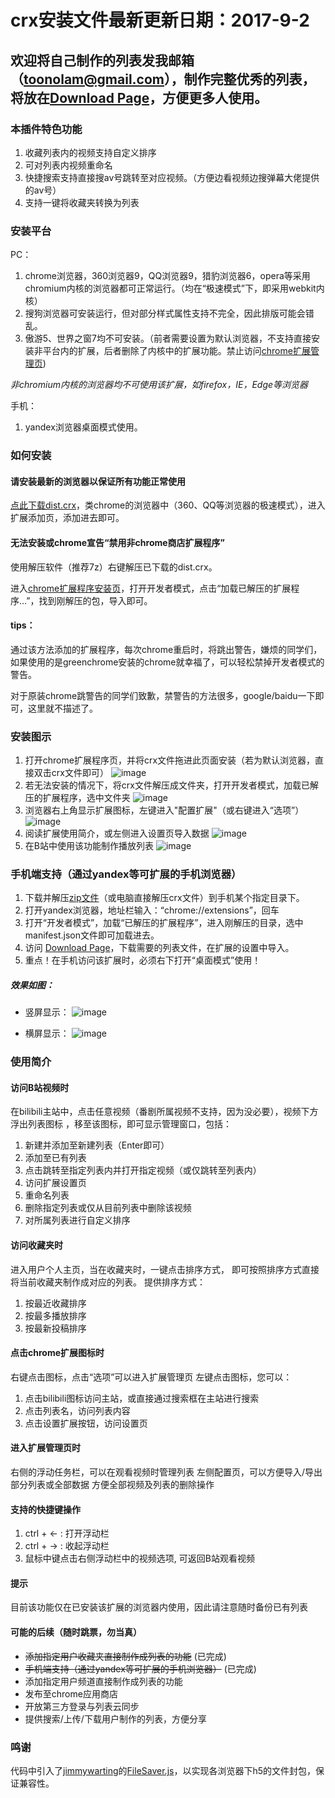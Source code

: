 # crx安装文件最新更新日期：2017-9-2

## 欢迎将自己制作的列表发我邮箱（toonolam@gmail.com），制作完整优秀的列表，将放在[Download Page](https://tohno-kun.github.io/bilibili-playlist/download-page/)，方便更多人使用。

### 本插件特色功能

1. 收藏列表内的视频支持自定义排序
2. 可对列表内视频重命名
3. 快捷搜索支持直接搜av号跳转至对应视频。（方便边看视频边搜弹幕大佬提供的av号）
4. 支持一键将收藏夹转换为列表

### 安装平台
PC：
1. chrome浏览器，360浏览器9，QQ浏览器9，猎豹浏览器6，opera等采用chromium内核的浏览器都可正常运行。（均在“极速模式”下，即采用webkit内核）
2. 搜狗浏览器可安装运行，但对部分样式属性支持不完全，因此排版可能会错乱。
3. 傲游5、世界之窗7均不可安装。（前者需要设置为默认浏览器，不支持直接安装非平台内的扩展，后者删除了内核中的扩展功能。禁止访问[chrome扩展管理页](chrome://extensions))

*非chromium内核的浏览器均不可使用该扩展，如firefox，IE，Edge等浏览器*

手机：
1. yandex浏览器桌面模式使用。

### 如何安装

#### 请安装最新的浏览器以保证所有功能正常使用

[点此下载dist.crx](https://github.com/tohno-kun/bilibili-playlist/raw/master/dist.crx)，类chrome的浏览器中（360、QQ等浏览器的极速模式），进入扩展添加页，添加进去即可。


#### 无法安装或chrome宣告“禁用非chrome商店扩展程序”

使用解压软件（推荐7z）右键解压已下载的dist.crx。

进入[chrome扩展程序安装页](chrome://extensions/)，打开开发者模式，点击“加载已解压的扩展程序…”，找到刚解压的包，导入即可。

#### **tips：**

通过该方法添加的扩展程序，每次chrome重启时，将跳出警告，嫌烦的同学们，如果使用的是greenchrome安装的chrome就幸福了，可以轻松禁掉开发者模式的警告。

对于原装chrome跳警告的同学们致歉，禁警告的方法很多，google/baidu一下即可，这里就不描述了。

### 安装图示

1. 打开chrome扩展程序页，并将crx文件拖进此页面安装（若为默认浏览器，直接双击crx文件即可）
![image](https://raw.githubusercontent.com/tohno-kun/bilibili-playlist/master/intro_pic/1.png)
2. 若无法安装的情况下，将crx文件解压成文件夹，打开开发者模式，加载已解压的扩展程序，选中文件夹
![image](https://raw.githubusercontent.com/tohno-kun/bilibili-playlist/master/intro_pic/2.png)
3. 浏览器右上角显示扩展图标，左键进入"配置扩展"（或右键进入“选项”）
![image](https://raw.githubusercontent.com/tohno-kun/bilibili-playlist/master/intro_pic/3.png)
4. 阅读扩展使用简介，或左侧进入设置页导入数据
![image](https://raw.githubusercontent.com/tohno-kun/bilibili-playlist/master/intro_pic/4.png)
5. 在B站中使用该功能制作播放列表
![image](https://raw.githubusercontent.com/tohno-kun/bilibili-playlist/master/intro_pic/5.png)

### 手机端支持（通过yandex等可扩展的手机浏览器）

1. 下载并解压[zip文件](https://github.com/tohno-kun/bilibili-playlist/raw/master/dist.zip)（或电脑直接解压crx文件）到手机某个指定目录下。
2. 打开yandex浏览器，地址栏输入：“chrome://extensions”，回车
3. 打开“开发者模式”，加载“已解压的扩展程序”，进入刚解压的目录，选中manifest.json文件即可加载进去。
4. 访问 [Download Page](https://tohno-kun.github.io/bilibili-playlist/download-page/)，下载需要的列表文件，在扩展的设置中导入。
5. 重点！在手机访问该扩展时，必须右下打开“桌面模式”使用！

##### 效果如图：

- 竖屏显示：
![image](https://raw.githubusercontent.com/tohno-kun/bilibili-playlist/master/intro_pic/shu.png)

- 横屏显示：
![image](https://raw.githubusercontent.com/tohno-kun/bilibili-playlist/master/intro_pic/heng.png)

### 使用简介

#### 访问B站视频时
在bilibili主站中，点击任意视频（番剧所属视频不支持，因为没必要），视频下方浮出列表图标 ，移至该图标，即可显示管理窗口，包括：
1. 新建并添加至新建列表（Enter即可）
2. 添加至已有列表
3. 点击跳转至指定列表内并打开指定视频（或仅跳转至列表内）
4. 访问扩展设置页
5. 重命名列表
6. 删除指定列表或仅从目前列表中删除该视频
7. 对所属列表进行自定义排序

#### 访问收藏夹时
进入用户个人主页，当在收藏夹时，一键点击排序方式，
即可按照排序方式直接将当前收藏夹制作成对应的列表。
提供排序方式：
1. 按最近收藏排序
2. 按最多播放排序
3. 按最新投稿排序

#### 点击chrome扩展图标时

右键点击图标，点击“选项”可以进入扩展管理页
左键点击图标，您可以：
1. 点击bilibili图标访问主站，或直接通过搜索框在主站进行搜索
2. 点击列表名，访问列表内容
3. 点击设置扩展按钮，访问设置页

#### 进入扩展管理页时

右侧的浮动任务栏，可以在观看视频时管理列表
左侧配置页，可以方便导入/导出部分列表或全部数据
方便全部视频及列表的删除操作

#### 支持的快捷键操作

1. ctrl + ← : 打开浮动栏
2. ctrl + → : 收起浮动栏
3. 鼠标中键点击右侧浮动栏中的视频选项, 可返回B站观看视频

#### 提示

目前该功能仅在已安装该扩展的浏览器内使用，因此请注意随时备份已有列表

#### 可能的后续（随时跳票，勿当真）

- ~~添加指定用户收藏夹直接制作成列表的功能~~ (已完成)
- ~~手机端支持（通过yandex等可扩展的手机浏览器）~~ (已完成)
- 添加指定用户频道直接制作成列表的功能
- 发布至chrome应用商店
- 开放第三方登录与列表云同步
- 提供搜索/上传/下载用户制作的列表，方便分享

### 鸣谢

代码中引入了[jimmywarting](https://github.com/jimmywarting)的[FileSaver.js](https://github.com/tohno-kun/FileSaver.js)，以实现各浏览器下h5的文件封包，保证兼容性。
